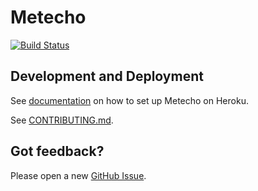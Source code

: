 # Metecho

[![Build Status](https://github.com/SFDO-Tooling/Metecho/actions/workflows/test.yml/badge.svg)](https://github.com/SFDO-Tooling/Metecho/actions/workflows/test.yml)

## Development and Deployment

See [documentation](https://metecho.readthedocs.io/en/latest/heroku-setup.html)
on how to set up Metecho on Heroku.

See [CONTRIBUTING.md](CONTRIBUTING.md).

## Got feedback?

Please open a new
[GitHub Issue](https://github.com/SFDO-Tooling/Metecho/issues).
